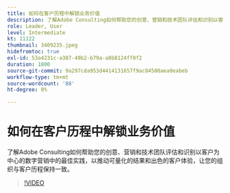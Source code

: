 ```yaml
---
title: 如何在客户历程中解锁业务价值
description: 了解Adobe Consulting如何帮助您的创意、营销和技术团队评估和识别以客户为中心的数字营销中的最佳实践，以推动可量化的结果和出色的客户体验，让您的组织与客户历程保持一致。
role: Leader, User
level: Intermediate
kt: 11122
thumbnail: 3409235.jpeg
hidefromtoc: true
exl-id: 53a4231c-a387-49b2-b79a-a8b8124ff0f2
duration: 1800
source-git-commit: 9a297cda953d4414131657f9ac84580aea0eabeb
workflow-type: tm+mt
source-wordcount: '88'
ht-degree: 0%

---
```


# 如何在客户历程中解锁业务价值

了解Adobe Consulting如何帮助您的创意、营销和技术团队评估和识别以客户为中心的数字营销中的最佳实践，以推动可量化的结果和出色的客户体验，让您的组织与客户历程保持一致。

>[!VIDEO](https://video.tv.adobe.com/v/3409235/?quality=12&learn=on)
